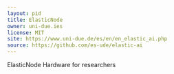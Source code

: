```yaml
---
layout: pid
title: ElasticNode
owner: uni-due.ies
license: MIT
site: https://www.uni-due.de/es/en/en_elastic_ai.php
source: https://github.com/es-ude/elastic-ai
---
```

ElasticNode Hardware for researchers
